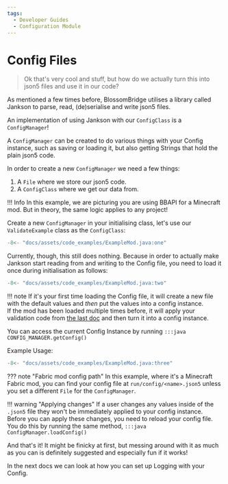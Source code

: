 ```yaml
---
tags:
  - Developer Guides
  - Configuration Module
---
```

# Config Files

> Ok that's very cool and stuff, but how do we actually turn this into json5 files and use it in our code?

As mentioned a few times before, BlossomBridge utilises a library called Jankson to parse, read, (de)serialise and write json5 files.

An implementation of using Jankson with our `ConfigClass` is a `ConfigManager`!

A `ConfigManager` can be created to do various things with your Config instance, such as saving or loading it, but also getting Strings that hold the plain json5 code.

In order to create a new `ConfigManager` we need a few things:

1. A `File` where we store our json5 code.
2. A `ConfigClass` where we get our data from.

!!! Info
    In this example, we are picturing you are using BBAPI for a Minecraft mod. But in theory, the same logic applies to any project!

Create a new `ConfigManager` in your initialising class, let's use our `ValidateExample` class as the `ConfigClass`:
```java title="ExampleMod.java",linenums="1",hl_lines="2-5"
-8<- "docs/assets/code_examples/ExampleMod.java:one"
```

Currently, though, this still does nothing. Because in order to actually make Jankson start reading from and writing to the
Config file, you need to load it once during initialisation as follows:
```java title="ExampleMod.java",linenums="1",hl_lines="7"
-8<- "docs/assets/code_examples/ExampleMod.java:two"
```

!!! note
    If it's your first time loading the Config file, it will create a new file with the default values and *then* put the values into a config instance.  
    If the mod has been loaded multiple times before, it will apply your validation code from [the last doc](config_validation.md) and then turn it into a config instance.

You can access the current Config Instance by running `:::java CONFIG_MANAGER.getConfig()`

Example Usage:
```java title="ExampleMod.java",linenums="1",hl_lines="9-10"
-8<- "docs/assets/code_examples/ExampleMod.java:three"
```

??? note "Fabric mod config path"
    In this example, where it's a Minecraft Fabric mod, you can find your config file at `run/config/<name>.json5` unless you set a different `File` for the `ConfigManager`.

!!! warning "Applying changes"
    If a user changes any values inside of the `.json5` file they won't be immediately applied to your config instance.
    Before you can apply these changes, you need to reload your config file. You do this by running the same method, `:::java ConfigManager.loadConfig()`

And that's it! It might be finicky at first, but messing around with it as much as you can is definitely suggested and especially fun if it works!

In the next docs we can look at how you can set up Logging with your Config.